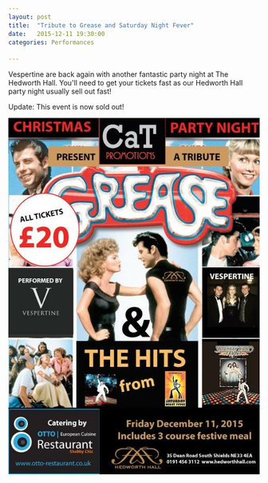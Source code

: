 ```yaml
---
layout: post
title:  "Tribute to Grease and Saturday Night Fever"
date:   2015-12-11 19:30:00
categories: Performances

---
```


Vespertine are back again with another fantastic party night at The Hedworth Hall. You'll need to get your tickets fast as our Hedworth Hall party night usually sell out fast!


Update: This event is now sold out!

<img class="center-block" src='/img/grease.jpg'>